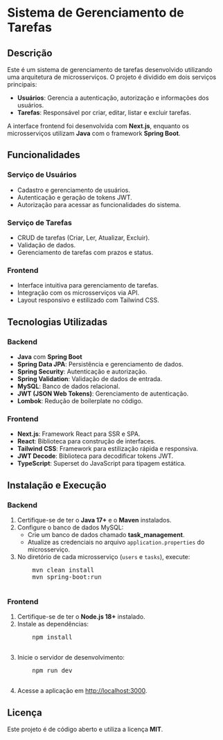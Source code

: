 
<h1>Sistema de Gerenciamento de Tarefas</h1>

<h2>Descrição</h2>
<p>Este é um sistema de gerenciamento de tarefas desenvolvido utilizando uma arquitetura de microsserviços. O projeto é dividido em dois serviços principais:</p>
<ul>
<li><strong>Usuários</strong>: Gerencia a autenticação, autorização e informações dos usuários.</li>
<li><strong>Tarefas</strong>: Responsável por criar, editar, listar e excluir tarefas.</li>
</ul>
<p>A interface frontend foi desenvolvida com <strong>Next.js</strong>, enquanto os microsserviços utilizam <strong>Java</strong> com o framework <strong>Spring Boot</strong>.</p>

<h2>Funcionalidades</h2>
<h3>Serviço de Usuários</h3>
<ul>
<li>Cadastro e gerenciamento de usuários.</li>
<li>Autenticação e geração de tokens JWT.</li>
<li>Autorização para acessar as funcionalidades do sistema.</li>
</ul>

<h3>Serviço de Tarefas</h3>
<ul>
<li>CRUD de tarefas (Criar, Ler, Atualizar, Excluir).</li>
<li>Validação de dados.</li>
<li>Gerenciamento de tarefas com prazos e status.</li>
</ul>

<h3>Frontend</h3>
<ul>
<li>Interface intuitiva para gerenciamento de tarefas.</li>
<li>Integração com os microsserviços via API.</li>
<li>Layout responsivo e estilizado com Tailwind CSS.</li>
</ul>

<h2>Tecnologias Utilizadas</h2>
<h3>Backend</h3>
<ul>
<li><strong>Java</strong> com <strong>Spring Boot</strong></li>
<li><strong>Spring Data JPA</strong>: Persistência e gerenciamento de dados.</li>
<li><strong>Spring Security</strong>: Autenticação e autorização.</li>
<li><strong>Spring Validation</strong>: Validação de dados de entrada.</li>
<li><strong>MySQL</strong>: Banco de dados relacional.</li>
<li><strong>JWT (JSON Web Tokens)</strong>: Gerenciamento de autenticação.</li>
<li><strong>Lombok</strong>: Redução de boilerplate no código.</li>
</ul>

<h3>Frontend</h3>
<ul>
<li><strong>Next.js</strong>: Framework React para SSR e SPA.</li>
<li><strong>React</strong>: Biblioteca para construção de interfaces.</li>
<li><strong>Tailwind CSS</strong>: Framework para estilização rápida e responsiva.</li>
<li><strong>JWT Decode</strong>: Biblioteca para decodificar tokens JWT.</li>
<li><strong>TypeScript</strong>: Superset do JavaScript para tipagem estática.</li>
</ul>

<h2>Instalação e Execução</h2>
<h3>Backend</h3>
<ol>
<li>Certifique-se de ter o <strong>Java 17+</strong> e o <strong>Maven</strong> instalados.</li>
<li>Configure o banco de dados MySQL:
    <ul>
    <li>Crie um banco de dados chamado <strong>task_management</strong>.</li>
    <li>Atualize as credenciais no arquivo <code>application.properties</code> do microsserviço.</li>
    </ul>
</li>
<li>No diretório de cada microsserviço (<code>users</code> e <code>tasks</code>), execute:
    <pre>
    mvn clean install
    mvn spring-boot:run
    </pre>
</li>
</ol>

<h3>Frontend</h3>
<ol>
<li>Certifique-se de ter o <strong>Node.js 18+</strong> instalado.</li>
<li>Instale as dependências:
    <pre>
    npm install
    </pre>
</li>
<li>Inicie o servidor de desenvolvimento:
    <pre>
    npm run dev
    </pre>
</li>
<li>Acesse a aplicação em <a href="http://localhost:3000" target="_blank">http://localhost:3000</a>.</li>
</ol>

<h2>Licença</h2>
<p>Este projeto é de código aberto e utiliza a licença <strong>MIT</strong>.</p>

